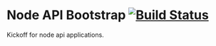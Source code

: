 Node API Bootstrap
[![Build Status](https://api.travis-ci.org/mishuagopian/node-api.png)](https://travis-ci.org/mishuagopian/node-api)
===============

Kickoff for node api applications.
